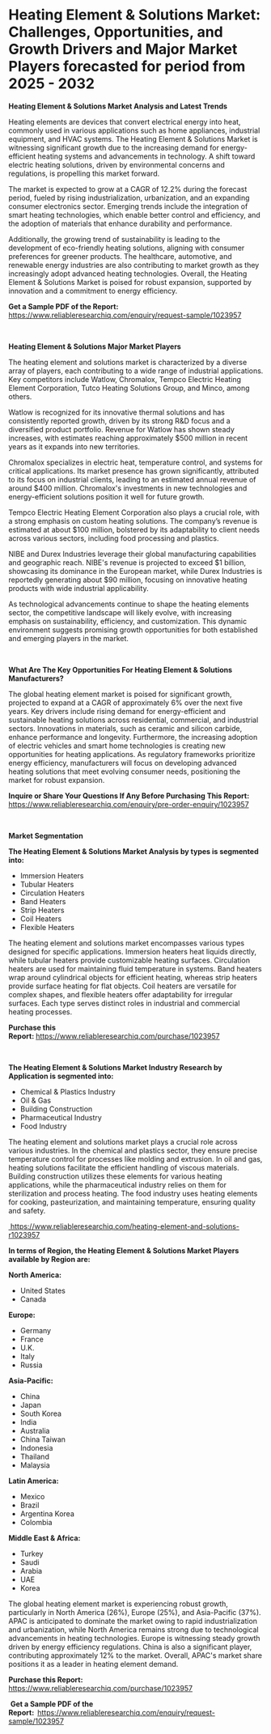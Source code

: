 <p><h1>Heating Element & Solutions Market: Challenges, Opportunities, and Growth Drivers and Major Market Players forecasted for period from 2025 - 2032</h1></p><p><strong>Heating Element & Solutions Market Analysis and Latest Trends</strong></p>
<p><p>Heating elements are devices that convert electrical energy into heat, commonly used in various applications such as home appliances, industrial equipment, and HVAC systems. The Heating Element & Solutions Market is witnessing significant growth due to the increasing demand for energy-efficient heating systems and advancements in technology. A shift toward electric heating solutions, driven by environmental concerns and regulations, is propelling this market forward.</p><p>The market is expected to grow at a CAGR of 12.2% during the forecast period, fueled by rising industrialization, urbanization, and an expanding consumer electronics sector. Emerging trends include the integration of smart heating technologies, which enable better control and efficiency, and the adoption of materials that enhance durability and performance.</p><p>Additionally, the growing trend of sustainability is leading to the development of eco-friendly heating solutions, aligning with consumer preferences for greener products. The healthcare, automotive, and renewable energy industries are also contributing to market growth as they increasingly adopt advanced heating technologies. Overall, the Heating Element & Solutions Market is poised for robust expansion, supported by innovation and a commitment to energy efficiency.</p></p>
<p><strong>Get a Sample PDF of the Report:&nbsp;</strong> <a href="https://www.reliableresearchiq.com/enquiry/request-sample/1023957?utm_campaign=2756&utm_medium=2&utm_source=Github&utm_content=ia&utm_term=18042025&utm_id=heating-element-solutions">https://www.reliableresearchiq.com/enquiry/request-sample/1023957</a></p>
<p>&nbsp;</p>
<p><strong>Heating Element & Solutions Major Market Players</strong></p>
<p><p>The heating element and solutions market is characterized by a diverse array of players, each contributing to a wide range of industrial applications. Key competitors include Watlow, Chromalox, Tempco Electric Heating Element Corporation, Tutco Heating Solutions Group, and Minco, among others. </p><p>Watlow is recognized for its innovative thermal solutions and has consistently reported growth, driven by its strong R&D focus and a diversified product portfolio. Revenue for Watlow has shown steady increases, with estimates reaching approximately $500 million in recent years as it expands into new territories.</p><p>Chromalox specializes in electric heat, temperature control, and systems for critical applications. Its market presence has grown significantly, attributed to its focus on industrial clients, leading to an estimated annual revenue of around $400 million. Chromalox's investments in new technologies and energy-efficient solutions position it well for future growth.</p><p>Tempco Electric Heating Element Corporation also plays a crucial role, with a strong emphasis on custom heating solutions. The company’s revenue is estimated at about $100 million, bolstered by its adaptability to client needs across various sectors, including food processing and plastics.</p><p>NIBE and Durex Industries leverage their global manufacturing capabilities and geographic reach. NIBE's revenue is projected to exceed $1 billion, showcasing its dominance in the European market, while Durex Industries is reportedly generating about $90 million, focusing on innovative heating products with wide industrial applicability.</p><p>As technological advancements continue to shape the heating elements sector, the competitive landscape will likely evolve, with increasing emphasis on sustainability, efficiency, and customization. This dynamic environment suggests promising growth opportunities for both established and emerging players in the market.</p></p>
<p>&nbsp;</p>
<p><strong>What Are The Key Opportunities For Heating Element & Solutions Manufacturers?</strong></p>
<p><p>The global heating element market is poised for significant growth, projected to expand at a CAGR of approximately 6% over the next five years. Key drivers include rising demand for energy-efficient and sustainable heating solutions across residential, commercial, and industrial sectors. Innovations in materials, such as ceramic and silicon carbide, enhance performance and longevity. Furthermore, the increasing adoption of electric vehicles and smart home technologies is creating new opportunities for heating applications. As regulatory frameworks prioritize energy efficiency, manufacturers will focus on developing advanced heating solutions that meet evolving consumer needs, positioning the market for robust expansion.</p></p>
<p><strong>Inquire or Share Your Questions If Any Before Purchasing This Report:</strong> <a href="https://www.reliableresearchiq.com/enquiry/pre-order-enquiry/1023957?utm_campaign=2756&utm_medium=2&utm_source=Github&utm_content=ia&utm_term=18042025&utm_id=heating-element-solutions">https://www.reliableresearchiq.com/enquiry/pre-order-enquiry/1023957</a></p>
<p>&nbsp;</p>
<p><strong>Market Segmentation</strong></p>
<p><strong>The Heating Element & Solutions Market Analysis by types is segmented into:</strong></p>
<p><ul><li>Immersion Heaters</li><li>Tubular Heaters</li><li>Circulation Heaters</li><li>Band Heaters</li><li>Strip Heaters</li><li>Coil Heaters</li><li>Flexible Heaters</li></ul></p>
<p><p>The heating element and solutions market encompasses various types designed for specific applications. Immersion heaters heat liquids directly, while tubular heaters provide customizable heating surfaces. Circulation heaters are used for maintaining fluid temperature in systems. Band heaters wrap around cylindrical objects for efficient heating, whereas strip heaters provide surface heating for flat objects. Coil heaters are versatile for complex shapes, and flexible heaters offer adaptability for irregular surfaces. Each type serves distinct roles in industrial and commercial heating processes.</p></p>
<p><strong>Purchase this Report:&nbsp;</strong><a href="https://www.reliableresearchiq.com/purchase/1023957?utm_campaign=2756&utm_medium=2&utm_source=Github&utm_content=ia&utm_term=18042025&utm_id=heating-element-solutions">https://www.reliableresearchiq.com/purchase/1023957</a></p>
<p>&nbsp;</p>
<p><strong>The Heating Element & Solutions Market Industry Research by Application is segmented into:</strong></p>
<p><ul><li>Chemical & Plastics Industry</li><li>Oil & Gas</li><li>Building Construction</li><li>Pharmaceutical Industry</li><li>Food Industry</li></ul></p>
<p><p>The heating element and solutions market plays a crucial role across various industries. In the chemical and plastics sector, they ensure precise temperature control for processes like molding and extrusion. In oil and gas, heating solutions facilitate the efficient handling of viscous materials. Building construction utilizes these elements for various heating applications, while the pharmaceutical industry relies on them for sterilization and process heating. The food industry uses heating elements for cooking, pasteurization, and maintaining temperature, ensuring quality and safety.</p></p>
<p><a href="https://www.reliableresearchiq.com/heating-element-and-solutions-r1023957?utm_campaign=2756&utm_medium=2&utm_source=Github&utm_content=ia&utm_term=18042025&utm_id=heating-element-solutions">&nbsp;https://www.reliableresearchiq.com/heating-element-and-solutions-r1023957</a></p>
<p><strong>In terms of Region, the Heating Element & Solutions Market Players available by Region are:</strong></p>
<p>
    <p> <strong> North America: </strong>
        <ul>
            <li>United States</li>
            <li>Canada</li>
        </ul>
        </p> 
    <p> <strong> Europe: </strong>
        <ul>
            <li>Germany</li>
            <li>France</li>
            <li>U.K.</li>
            <li>Italy</li>
            <li>Russia</li>
        </ul>
        </p> 
    <p> <strong> Asia-Pacific: </strong>
        <ul>
            <li>China</li>
            <li>Japan</li>
            <li>South Korea</li>
            <li>India</li>
            <li>Australia</li>
            <li>China Taiwan</li>
            <li>Indonesia</li>
            <li>Thailand</li>
            <li>Malaysia</li>
        </ul>
        </p> 
    <p> <strong> Latin America: </strong>
        <ul>
            <li>Mexico</li>
            <li>Brazil</li>
            <li>Argentina Korea</li>
            <li>Colombia</li>
        </ul>
        </p> 
    <p> <strong> Middle East & Africa: </strong>
        <ul>
            <li>Turkey</li>
            <li>Saudi</li>
            <li>Arabia</li>
            <li>UAE</li>
            <li>Korea</li>
        </ul>
    </p>
    </p>
<p><p>The global heating element market is experiencing robust growth, particularly in North America (26%), Europe (25%), and Asia-Pacific (37%). APAC is anticipated to dominate the market owing to rapid industrialization and urbanization, while North America remains strong due to technological advancements in heating technologies. Europe is witnessing steady growth driven by energy efficiency regulations. China is also a significant player, contributing approximately 12% to the market. Overall, APAC's market share positions it as a leader in heating element demand.</p></p>
<p><strong>Purchase this Report: </strong><a href="https://www.reliableresearchiq.com/purchase/1023957?utm_campaign=2756&utm_medium=2&utm_source=Github&utm_content=ia&utm_term=18042025&utm_id=heating-element-solutions">https://www.reliableresearchiq.com/purchase/1023957</a></p>
<p>&nbsp;<strong>Get a Sample PDF of the Report:&nbsp;&nbsp;</strong><a href="https://www.reliableresearchiq.com/enquiry/request-sample/1023957?utm_campaign=2756&utm_medium=2&utm_source=Github&utm_content=ia&utm_term=18042025&utm_id=heating-element-solutions">https://www.reliableresearchiq.com/enquiry/request-sample/1023957</a></p>
<p><strong></strong></p>
<p><p></p><p></p><p></p></p>